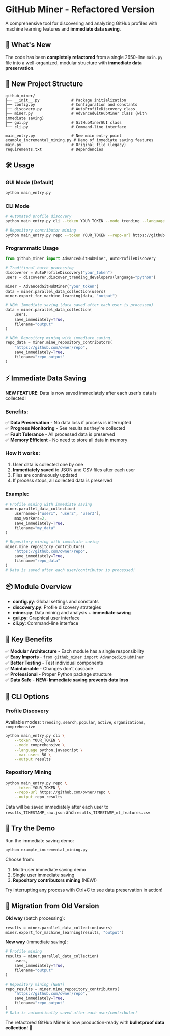 # GitHub Miner - Refactored Version

A comprehensive tool for discovering and analyzing GitHub profiles with machine learning features and **immediate data saving**.

## 🚀 What's New

The code has been **completely refactored** from a single 2650-line `main.py` file into a well-organized, modular structure with **immediate data preservation**.

## 📁 New Project Structure

```
github_miner/
├── __init__.py              # Package initialization
├── config.py                # Configuration and constants  
├── discovery.py             # AutoProfileDiscovery class
├── miner.py                 # AdvancedGitHubMiner class (with immediate saving)
├── gui.py                   # GitHubMinerGUI class
└── cli.py                   # Command-line interface

main_entry.py                # New main entry point
example_incremental_mining.py # Demo of immediate saving features
main.py                      # Original file (legacy)
requirements.txt             # Dependencies
```

## 🛠️ Usage

### GUI Mode (Default)
```bash
python main_entry.py
```

### CLI Mode  
```bash
# Automated profile discovery
python main_entry.py cli --token YOUR_TOKEN --mode trending --language python

# Repository contributor mining
python main_entry.py repo --token YOUR_TOKEN --repo-url https://github.com/owner/repo
```

### Programmatic Usage
```python
from github_miner import AdvancedGitHubMiner, AutoProfileDiscovery

# Traditional batch processing
discoverer = AutoProfileDiscovery("your_token")
users = discoverer.discover_trending_developers(language="python")

miner = AdvancedGitHubMiner("your_token") 
data = miner.parallel_data_collection(users)
miner.export_for_machine_learning(data, "output")

# NEW: Immediate saving (data saved after each user is processed)
data = miner.parallel_data_collection(
    users, 
    save_immediately=True, 
    filename="output"
)

# NEW: Repository mining with immediate saving
repo_data = miner.mine_repository_contributors(
    "https://github.com/owner/repo",
    save_immediately=True,
    filename="repo_output"
)
```

## ⚡ Immediate Data Saving

**NEW FEATURE**: Data is now saved immediately after each user's data is collected!

### Benefits:
✅ **Data Preservation** - No data loss if process is interrupted  
✅ **Progress Monitoring** - See results as they're collected  
✅ **Fault Tolerance** - All processed data is preserved  
✅ **Memory Efficient** - No need to store all data in memory  

### How it works:
1. User data is collected one by one
2. **Immediately saved** to JSON and CSV files after each user
3. Files are continuously updated
4. If process stops, all collected data is preserved

### Example:
```python
# Profile mining with immediate saving
miner.parallel_data_collection(
    usernames=["user1", "user2", "user3"], 
    max_workers=2,
    save_immediately=True,
    filename="my_data"
)

# Repository mining with immediate saving  
miner.mine_repository_contributors(
    "https://github.com/owner/repo",
    save_immediately=True,
    filename="repo_data"
)
# Data is saved after each user/contributor is processed!
```

## 📦 Module Overview

- **config.py**: Global settings and constants
- **discovery.py**: Profile discovery strategies
- **miner.py**: Data mining and analysis + **immediate saving**
- **gui.py**: Graphical user interface
- **cli.py**: Command-line interface

## 🎯 Key Benefits

✅ **Modular Architecture** - Each module has a single responsibility  
✅ **Easy Imports** - `from github_miner import AdvancedGitHubMiner`  
✅ **Better Testing** - Test individual components  
✅ **Maintainable** - Changes don't cascade  
✅ **Professional** - Proper Python package structure  
✅ **Data Safe** - **NEW: Immediate saving prevents data loss**  

## 🔧 CLI Options

### Profile Discovery
Available modes: `trending`, `search`, `popular`, `active`, `organizations`, `comprehensive`

```bash
python main_entry.py cli \
    --token YOUR_TOKEN \
    --mode comprehensive \
    --language python,javascript \
    --max-users 50 \
    --output results
```

### Repository Mining
```bash
python main_entry.py repo \
    --token YOUR_TOKEN \
    --repo-url https://github.com/owner/repo \
    --output repo_results
```

Data will be saved immediately after each user to `results_TIMESTAMP_raw.json` and `results_TIMESTAMP_ml_features.csv`

## 🧪 Try the Demo

Run the immediate saving demo:
```bash
python example_incremental_mining.py
```

Choose from:
1. Multi-user immediate saving demo
2. Single user immediate saving  
3. **Repository contributors mining** (NEW!)

Try interrupting any process with Ctrl+C to see data preservation in action!

## 🔄 Migration from Old Version

**Old way** (batch processing):
```python
results = miner.parallel_data_collection(users)
miner.export_for_machine_learning(results, "output")
```

**New way** (immediate saving):
```python
# Profile mining
results = miner.parallel_data_collection(
    users, 
    save_immediately=True, 
    filename="output"
)

# Repository mining (NEW!)
repo_results = miner.mine_repository_contributors(
    "https://github.com/owner/repo",
    save_immediately=True,
    filename="repo_output"
)
# Data is automatically saved after each user/contributor!
```

The refactored GitHub Miner is now production-ready with **bulletproof data collection**! 🚀 
